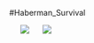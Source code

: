 #Haberman_Survival
<body>
<div class="gallery" style="float:left">
    <img src="Habers/Images/example_1.png" hspace="20">
    <img src="Habers/Images/example_2.png">
</div>  
</body>
